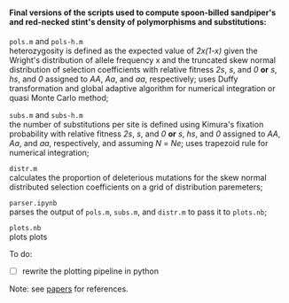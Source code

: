 #### Final versions of the scripts used to compute spoon-billed sandpiper's and red-necked stint's density of polymorphisms and substitutions:

`pols.m` and `pols-h.m`\
heterozygosity is defined as the expected value of _2x(1-x)_ given the Wright's distribution of allele frequency x and the truncated skew normal distribution of selection coefficients with relative fitness _2s_, _s_, and _0_ __or__ _s_, _hs_, and _0_ assigned to _AA_, _Aa_, and _aa_, respectively; uses Duffy transformation and global adaptive algorithm for numerical integration or quasi Monte Carlo method;

`subs.m` and `subs-h.m`\
the number of substitutions per site is defined using Kimura's fixation probability with relative fitness _2s_, _s_, and _0_ __or__ _s_, _hs_, and _0_ assigned to _AA_, _Aa_, and _aa_, respectively, and assuming _N_ = _Ne_; uses trapezoid rule for numerical integration;

`distr.m`\
calculates the proportion of deleterious mutations for the skew normal distributed selection coefficients on a grid of distribution paremeters;

`parser.ipynb`\
parses the output of `pols.m`, `subs.m`, and `distr.m` to pass it to `plots.nb`;

`plots.nb`\
plots plots

To do:  
- [ ] rewrite the plotting pipeline in python

Note: see [papers](../../papers) for references.
